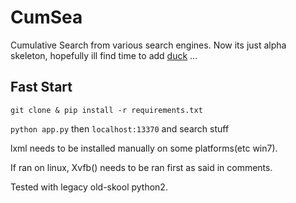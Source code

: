 # CumSea
Cumulative Search from various search engines.
Now its just alpha skeleton, hopefully ill find time to add [duck](https://duckduckgo.com/) ...

## Fast Start
`git clone & pip install -r requirements.txt`

`python app.py` then `localhost:13370` and search stuff

lxml needs to be installed manually on some platforms(etc win7).

If ran on linux, Xvfb() needs to be ran first as said in comments.

Tested with legacy old-skool python2.


